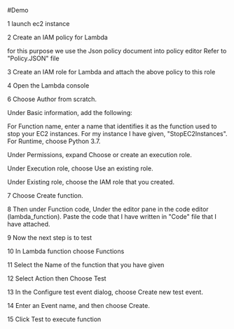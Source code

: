 #Demo

1 launch ec2 instance

2 Create an IAM policy for Lambda

for this purpose we use the Json policy document into policy editor
Refer to "Policy.JSON" file

3 Create an IAM role for Lambda and attach the above policy to this role

4 Open the Lambda console

6 Choose Author from scratch.

Under Basic information, add the following:

For Function name, enter a name that identifies it as the function used to stop your EC2 instances. For my instance I have given, "StopEC2Instances".
For Runtime, choose Python 3.7.

Under Permissions, expand Choose or create an execution role.

Under Execution role, choose Use an existing role.

Under Existing role, choose the IAM role that you created.

7 Choose Create function.

8 Then under Function code, Under the editor pane in the code editor (lambda_function). Paste the code that I have written in "Code" file that I have attached.

9 Now the next step is to test

10 In Lambda function choose Functions

11 Select the Name of the function that you have given

12 Select Action then Choose Test

13 In the Configure test event dialog, choose Create new test event.

14 Enter an Event name, and then choose Create.   

15 Click Test to execute function










